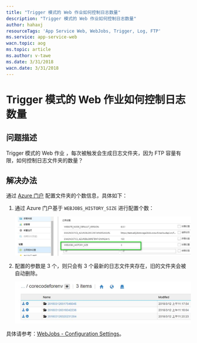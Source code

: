 ```yaml
---
title: "Trigger 模式的 Web 作业如何控制日志数量"
description: "Trigger 模式的 Web 作业如何控制日志数量"
author: hahaxj
resourceTags: 'App Service Web, WebJobs, Trigger, Log, FTP'
ms.service: app-service-web
wacn.topic: aog
ms.topic: article
ms.author: v-tawe
ms.date: 3/31/2018
wacn.date: 3/31/2018
---
```


# Trigger 模式的 Web 作业如何控制日志数量

## 问题描述

Trigger 模式的 Web 作业 ，每次被触发会生成日志文件夹，因为 FTP 容量有限，如何控制日志文件夹的数量？

## 解决办法

通过 [Azure 门户](https://portal.azure.cn) 配置文件夹的个数信息，具体如下：

1. 通过 Azure 门户基于 `WEBJOBS_HISTORY_SIZE` 进行配置个数：

    ![](./media/aog-app-service-web-howto-set-webjobs-log-file-count/webjob_history_size.png)

2. 配置的参数是 3 个，则只会有 3 个最新的日志文件夹存在，旧的文件夹会被自动删除。

    ![](./media/aog-app-service-web-howto-set-webjobs-log-file-count/result.png)

具体请参考：[WebJobs - Configuration Settings](https://github.com/projectkudu/kudu/wiki/WebJobs)。